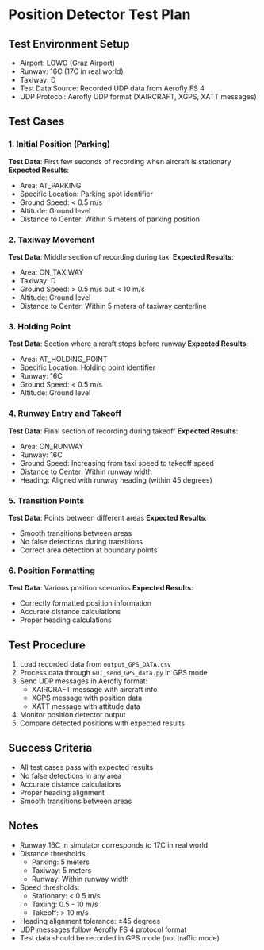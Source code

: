 # Position Detector Test Plan

## Test Environment Setup
- Airport: LOWG (Graz Airport)
- Runway: 16C (17C in real world)
- Taxiway: D
- Test Data Source: Recorded UDP data from Aerofly FS 4
- UDP Protocol: Aerofly UDP format (XAIRCRAFT, XGPS, XATT messages)

## Test Cases

### 1. Initial Position (Parking)
**Test Data**: First few seconds of recording when aircraft is stationary
**Expected Results**:
- Area: AT_PARKING
- Specific Location: Parking spot identifier
- Ground Speed: < 0.5 m/s
- Altitude: Ground level
- Distance to Center: Within 5 meters of parking position

### 2. Taxiway Movement
**Test Data**: Middle section of recording during taxi
**Expected Results**:
- Area: ON_TAXIWAY
- Taxiway: D
- Ground Speed: > 0.5 m/s but < 10 m/s
- Altitude: Ground level
- Distance to Center: Within 5 meters of taxiway centerline

### 3. Holding Point
**Test Data**: Section where aircraft stops before runway
**Expected Results**:
- Area: AT_HOLDING_POINT
- Specific Location: Holding point identifier
- Runway: 16C
- Ground Speed: < 0.5 m/s
- Altitude: Ground level

### 4. Runway Entry and Takeoff
**Test Data**: Final section of recording during takeoff
**Expected Results**:
- Area: ON_RUNWAY
- Runway: 16C
- Ground Speed: Increasing from taxi speed to takeoff speed
- Distance to Center: Within runway width
- Heading: Aligned with runway heading (within 45 degrees)

### 5. Transition Points
**Test Data**: Points between different areas
**Expected Results**:
- Smooth transitions between areas
- No false detections during transitions
- Correct area detection at boundary points

### 6. Position Formatting
**Test Data**: Various position scenarios
**Expected Results**:
- Correctly formatted position information
- Accurate distance calculations
- Proper heading calculations

## Test Procedure
1. Load recorded data from `output_GPS_DATA.csv`
2. Process data through `GUI_send_GPS_data.py` in GPS mode
3. Send UDP messages in Aerofly format:
   - XAIRCRAFT message with aircraft info
   - XGPS message with position data
   - XATT message with attitude data
4. Monitor position detector output
5. Compare detected positions with expected results

## Success Criteria
- All test cases pass with expected results
- No false detections in any area
- Accurate distance calculations
- Proper heading alignment
- Smooth transitions between areas

## Notes
- Runway 16C in simulator corresponds to 17C in real world
- Distance thresholds:
  - Parking: 5 meters
  - Taxiway: 5 meters
  - Runway: Within runway width
- Speed thresholds:
  - Stationary: < 0.5 m/s
  - Taxiing: 0.5 - 10 m/s
  - Takeoff: > 10 m/s
- Heading alignment tolerance: ±45 degrees
- UDP messages follow Aerofly FS 4 protocol format
- Test data should be recorded in GPS mode (not traffic mode) 